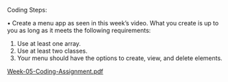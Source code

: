Coding Steps:

•	Create a menu app as seen in this week’s video. What you create is up to you as long as it meets the following requirements:

1. Use at least one array.
2. Use at least two classes.
3. Your menu should have the options to create, view, and delete elements.


[Week-05-Coding-Assignment.pdf](https://github.com/Yanitha-Ritcharoon/Assignment-week5/files/10471306/Week-05-Coding-Assignment.pdf)
